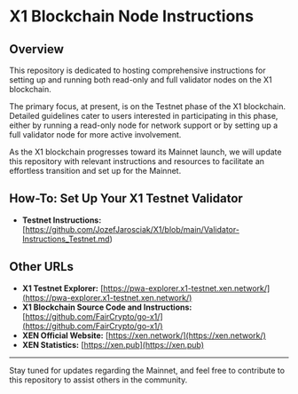 # X1 Blockchain Node Instructions

## Overview

This repository is dedicated to hosting comprehensive instructions for setting up and running both read-only and full validator nodes on the X1 blockchain. 

The primary focus, at present, is on the Testnet phase of the X1 blockchain. Detailed guidelines cater to users interested in participating in this phase, either by running a read-only node for network support or by setting up a full validator node for more active involvement. 

As the X1 blockchain progresses toward its Mainnet launch, we will update this repository with relevant instructions and resources to facilitate an effortless transition and set up for the Mainnet.


## How-To: Set Up Your X1 Testnet Validator 
- **Testnet Instructions:** [https://github.com/JozefJarosciak/X1/blob/main/Validator-Instructions_Testnet.md)


## Other URLs

- **X1 Testnet Explorer:** [https://pwa-explorer.x1-testnet.xen.network/](https://pwa-explorer.x1-testnet.xen.network/)
- **X1 Blockchain Source Code and Instructions:** [https://github.com/FairCrypto/go-x1/](https://github.com/FairCrypto/go-x1/)
- **XEN Official Website:** [https://xen.network/](https://xen.network/)
- **XEN Statistics:** [https://xen.pub](https://xen.pub)

---

Stay tuned for updates regarding the Mainnet, and feel free to contribute to this repository to assist others in the community.
